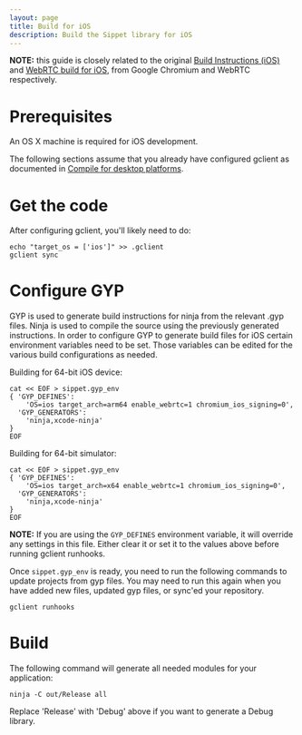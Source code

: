 ```yaml
---
layout: page
title: Build for iOS
description: Build the Sippet library for iOS
---
```


**NOTE:** this guide is closely related to the original [Build Instructions
(iOS)](https://www.chromium.org/developers/how-tos/build-instructions-ios) and
[WebRTC build for iOS](https://sites.google.com/site/webrtc/native-code/ios?),
from Google Chromium and WebRTC respectively.

# Prerequisites

An OS X machine is required for iOS development.

The following sections assume that you already have configured gclient as
documented in [Compile for desktop platforms](/how-to-compile/).

# Get the code

After configuring gclient, you'll likely need to do:

    echo "target_os = ['ios']" >> .gclient
    gclient sync


# Configure GYP

GYP is used to generate build instructions for ninja from the relevant .gyp
files. Ninja is used to compile the source using the previously generated
instructions. In order to configure GYP to generate build files for iOS certain
environment variables need to be set. Those variables can be edited for the
various build configurations as needed.

Building for 64-bit iOS device:

    cat << EOF > sippet.gyp_env
    { 'GYP_DEFINES':
        'OS=ios target_arch=arm64 enable_webrtc=1 chromium_ios_signing=0',
      'GYP_GENERATORS':
        'ninja,xcode-ninja'
    }
    EOF

Building for 64-bit simulator:

    cat << EOF > sippet.gyp_env
    { 'GYP_DEFINES':
        'OS=ios target_arch=x64 enable_webrtc=1 chromium_ios_signing=0',
      'GYP_GENERATORS':
        'ninja,xcode-ninja'
    }
    EOF

**NOTE:** If you are using the `GYP_DEFINES` environment variable, it will
override any settings in this file. Either clear it or set it to the values
above before running gclient runhooks.

Once `sippet.gyp_env` is ready, you need to run the following commands to
update projects from gyp files. You may need to run this again when you have
added new files, updated gyp files, or sync'ed your repository.

    gclient runhooks


# Build

The following command will generate all needed modules for your application:

    ninja -C out/Release all

Replace 'Release' with 'Debug' above if you want to generate a Debug library.

